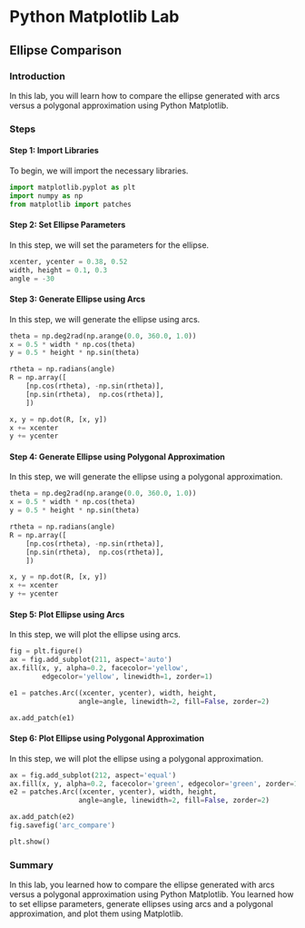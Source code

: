 # Python Matplotlib Lab

## Ellipse Comparison

### Introduction

In this lab, you will learn how to compare the ellipse generated with arcs versus a polygonal approximation using Python Matplotlib.

### Steps

#### Step 1: Import Libraries

To begin, we will import the necessary libraries.

```python
import matplotlib.pyplot as plt
import numpy as np
from matplotlib import patches
```

#### Step 2: Set Ellipse Parameters

In this step, we will set the parameters for the ellipse.

```python
xcenter, ycenter = 0.38, 0.52
width, height = 0.1, 0.3
angle = -30
```

#### Step 3: Generate Ellipse using Arcs

In this step, we will generate the ellipse using arcs.

```python
theta = np.deg2rad(np.arange(0.0, 360.0, 1.0))
x = 0.5 * width * np.cos(theta)
y = 0.5 * height * np.sin(theta)

rtheta = np.radians(angle)
R = np.array([
    [np.cos(rtheta), -np.sin(rtheta)],
    [np.sin(rtheta),  np.cos(rtheta)],
    ])

x, y = np.dot(R, [x, y])
x += xcenter
y += ycenter
```

#### Step 4: Generate Ellipse using Polygonal Approximation

In this step, we will generate the ellipse using a polygonal approximation.

```python
theta = np.deg2rad(np.arange(0.0, 360.0, 1.0))
x = 0.5 * width * np.cos(theta)
y = 0.5 * height * np.sin(theta)

rtheta = np.radians(angle)
R = np.array([
    [np.cos(rtheta), -np.sin(rtheta)],
    [np.sin(rtheta),  np.cos(rtheta)],
    ])

x, y = np.dot(R, [x, y])
x += xcenter
y += ycenter
```

#### Step 5: Plot Ellipse using Arcs

In this step, we will plot the ellipse using arcs.

```python
fig = plt.figure()
ax = fig.add_subplot(211, aspect='auto')
ax.fill(x, y, alpha=0.2, facecolor='yellow',
        edgecolor='yellow', linewidth=1, zorder=1)

e1 = patches.Arc((xcenter, ycenter), width, height,
                 angle=angle, linewidth=2, fill=False, zorder=2)

ax.add_patch(e1)
```

#### Step 6: Plot Ellipse using Polygonal Approximation

In this step, we will plot the ellipse using a polygonal approximation.

```python
ax = fig.add_subplot(212, aspect='equal')
ax.fill(x, y, alpha=0.2, facecolor='green', edgecolor='green', zorder=1)
e2 = patches.Arc((xcenter, ycenter), width, height,
                 angle=angle, linewidth=2, fill=False, zorder=2)

ax.add_patch(e2)
fig.savefig('arc_compare')

plt.show()
```

### Summary

In this lab, you learned how to compare the ellipse generated with arcs versus a polygonal approximation using Python Matplotlib. You learned how to set ellipse parameters, generate ellipses using arcs and a polygonal approximation, and plot them using Matplotlib.
